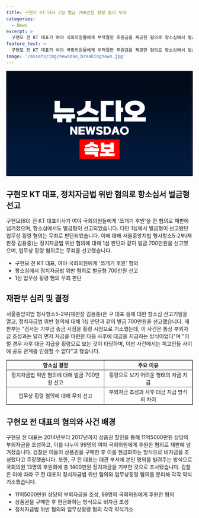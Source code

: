 ```yaml
---
title: 구현모 KT 대표 2심 벌금 700만원 횡령 혐의 무죄
categories:
  - News
excerpt: >
  구현모 전 KT 대표가 여야 국회의원들에게 부적절한 후원금을 제공한 혐의로 항소심에서 벌금형을 선고 받았다. 그러나 업무상 횡령 혐의는 무죄로 판결되었다. 구현모 전 대표는 상품권 할인을 통해 부적절한 자금을 조성하고, 국회의원들에게 불법 후원했다는 검찰의 주장을 받고 있다. 해당 사건은 정식 재판을 통해 처리되었으며, 구 전 대표는 벌금형과 관련해 항소심에서 선고일에 출석하지 않았다.
feature_text: >
  구현모 전 KT 대표가 여야 국회의원들에게 부적절한 후원금을 제공한 혐의로 항소심에서 벌금형을 선고 받았다. 그러나 업무상 횡령 혐의는 무죄로 판결되었다. 구현모 전 대표는 상품권 할인을 통해 부적절한 자금을 조성하고, 국회의원들에게 불법 후원했다는 검찰의 주장을 받고 있다. 해당 사건은 정식 재판을 통해 처리되었으며, 구 전 대표는 벌금형과 관련해 항소심에서 선고일에 출석하지 않았다.
image: '/assets/img/newsdao_breakingnews.jpg'
---
```


<p><img src="/assets/img/newsdao_breakingnews.jpg" alt="pcversion 속보" /></p>

<h2 data-ke-size="size26">구현모 KT 대표, 정치자금법 위반 혐의로 항소심서 벌금형 선고</h2>

<p data-ke-size="size16">구현모(60) 전 KT 대표이사가 여야 국회의원들에게 '쪼개기 후원'을 한 혐의로 재판에 넘겨졌으며, 항소심에서도 벌금형이 선고되었습니다. 다만 1심에서 벌금형이 선고됐던 업무상 횡령 혐의는 무죄로 판단되었습니다. 이에 대해 서울중앙지법 형사항소5-2부(재판장 김용중)는 정치자금법 위반 혐의에 대해 1심 판단과 같이 벌금 700만원을 선고했으며, 업무상 횡령 혐의로는 무죄를 선고했습니다.</p>

<ul>
  <li>구현모 전 KT 대표, 여야 국회의원에게 '쪼개기 후원' 혐의</li>
  <li>항소심에서 정치자금법 위반 혐의로 벌금형 700만원 선고</li>
  <li>1심 업무상 횡령 혐의 무죄 판단</li>
</ul>

<h2 data-ke-size="size26">재판부 심리 및 결정</h2>

<p data-ke-size="size16">서울중앙지법 형사항소5-2부(재판장 김용중)은 구 대표 등에 대한 항소심 선고기일을 열고, 정치자금법 위반 혐의에 대해 1심 판단과 같이 벌금 700만원을 선고했습니다. 재판부는 "검사는 기부금 송금 시점을 횡령 시점으로 기소했는데, 이 사건은 통상 부외자금 조성과는 달리 먼저 자금을 마련한 다음 사후에 대금을 지급하는 방식이었다"며 "이럴 경우 사후 대금 지급을 횡령으로 보는 것이 타당하며, 이번 사건에서는 피고인들 사이에 공모 관계를 인정할 수 없다"고 했습니다.</p>

<table style="width: 100%;" border="1">
  <tbody>
    <tr>
      <td style="text-align: center; height: 17px;"><b>항소심 결정</b></td>
      <td style="text-align: center; height: 17px;"><b>주요 이유</b></td>
    </tr>
    <tr>
      <td style="text-align: center; height: 17px;">정치자금법 위반 혐의에 대해 벌금 700만원 선고</td>
      <td style="text-align: center; height: 17px;">횡령으로 보기 어려운 형태의 자금 지급</td>
    </tr>
    <tr>
      <td style="text-align: center; height: 17px;">업무상 횡령 혐의에 대해 무죄 선고</td>
      <td style="text-align: center; height: 17px;">부외자금 조성과 사후 대금 지급 방식의 차이</td>
    </tr>
  </tbody>
</table>

<h2 data-ke-size="size26">구현모 전 대표의 혐의와 사건 배경</h2>

<p data-ke-size="size16">구현모 전 대표는 2014년부터 2017년까지 상품권 할인을 통해 11억5000만원 상당의 부외자금을 조성하고, 이를 나누어 99명의 여야 국회의원에게 후원한 혐의로 재판에 넘겨졌습니다. 검찰은 이들이 상품권을 구매한 후 이를 현금화하는 방식으로 비자금을 조성했다고 주장했습니다. 또한, 구 전 대표는 대관 부서에 본인 명의를 빌려주는 방식으로 국회의원 13명의 후원회에 총 1400만원 정치자금을 기부한 것으로 조사됐습니다. 검찰은 이에 따라 구 전 대표의 정치자금법 위반 혐의와 업무상횡령 혐의를 분리해 각각 약식기소했습니다.</p>

<ul>
  <li>11억5000만원 상당의 부외자금을 조성, 99명의 국회의원에게 후원한 혐의</li>
  <li>상품권을 구매한 후 현금화하는 방식으로 비자금 조성</li>
  <li>정치자금법 위반 혐의와 업무상횡령 혐의 각각 약식기소</li>
</ul>

<p data-ke-size="size16">&nbsp;</p>

